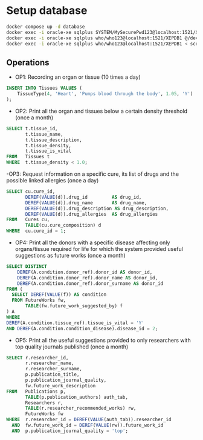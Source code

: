 

# Setup database

```bash
docker compose up -d database
docker exec -i oracle-xe sqlplus SYSTEM/MySecurePwd123@localhost:1521/XEPDB1 @/dev/stdin < scripts/setup.sql
docker exec -i oracle-xe sqlplus who/who123@localhost:1521/XEPDB1 @/dev/stdin < scripts/schema.sql
docker exec -i oracle-xe sqlplus who/who123@localhost:1521/XEPDB1 < scripts/populate.sql
```


## Operations


- OP1: Recording an organ or tissue (10 times a day)
```sql
INSERT INTO Tissues VALUES (
    TissueType(4, 'Heart', 'Pumps blood through the body', 1.05, 'Y')
);
```

- OP2: Print all the organ and tissues below a certain density threshold (once a month)
```sql
SELECT t.tissue_id,
       t.tissue_name,
       t.tissue_description,
       t.tissue_density,
       t.tissue_is_vital
FROM   Tissues t
WHERE  t.tissue_density < 1.0;
```

-OP3: Request information on a specific cure, its list of drugs and the possible linked allergies (once a day)
```sql
SELECT cu.cure_id,
       DEREF(VALUE(d)).drug_id         AS drug_id,
       DEREF(VALUE(d)).drug_name       AS drug_name,
       DEREF(VALUE(d)).drug_description AS drug_description,
       DEREF(VALUE(d)).drug_allergies  AS drug_allergies
FROM   Cures cu,
       TABLE(cu.cure_composition) d
WHERE  cu.cure_id = 1;
```

- OP4: Print all the donors with a specific disease affecting only organs/tissue required for life for which the system
provided useful suggestions as future works (once a month)

```sql
SELECT DISTINCT
    DEREF(A.condition.donor_ref).donor_id AS donor_id,
    DEREF(A.condition.donor_ref).donor_name AS donor_id,
    DEREF(A.condition.donor_ref).donor_surname AS donor_id
FROM (
  SELECT DEREF(VALUE(f)) AS condition
  FROM FutureWorks fw,
       TABLE(fw.future_work_suggested_by) f
) A
WHERE
DEREF(A.condition.tissue_ref).tissue_is_vital = 'Y'
AND DEREF(A.condition.condition_disease).disease_id = 2;
```


- OP5: Print all the useful suggestions provided to only researchers with top quality journals published (once a month)
```sql
SELECT r.researcher_id,
       r.researcher_name,
       r.researcher_surname,
       p.publication_title,
       p.publication_journal_quality,
       fw.future_work_description
FROM   Publications p,
       TABLE(p.publication_authors) auth_tab,
       Researchers r,
       TABLE(r.researcher_recommended_works) rw,
       FutureWorks fw
WHERE  r.researcher_id = DEREF(VALUE(auth_tab)).researcher_id
  AND  fw.future_work_id = DEREF(VALUE(rw)).future_work_id
  AND  p.publication_journal_quality = 'top';
```